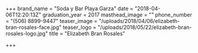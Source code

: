 +++
brand_name = "Soda y Bar Playa Garza"
date = "2018-04-06T12:20:13Z"
graduation_year = 2017
masthead_image = ""
phone_number = "(506) 8899-9447"
teaser_image = "/uploads/2018/04/06/elizabeth-bran-rosales-face.jpg"
teaser_logo = "/uploads/2018/05/22/elizabeth-bran-rosales-logo.jpg"
title = "Elizabeth Bran Rosales"

+++
